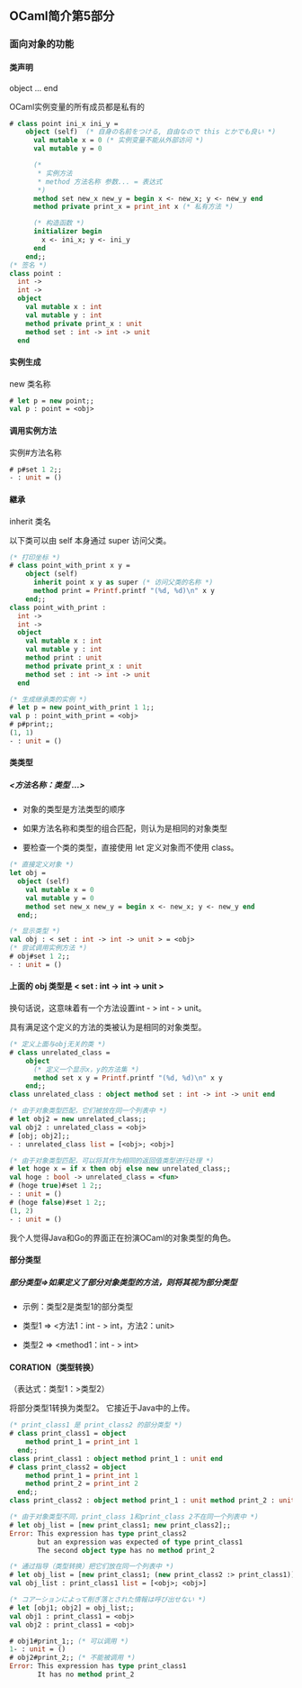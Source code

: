 ## OCaml简介第5部分

### 面向对象的功能

#### 类声明

object ... end 

OCaml实例变量的所有成员都是私有的

```ocaml
# class point ini_x ini_y =
    object (self)  (* 自身の名前をつける, 自由なので this とかでも良い *)
      val mutable x = 0 (* 实例变量不能从外部访问 *)
      val mutable y = 0

      (*
       * 实例方法
       * method 方法名称 参数... = 表达式
       *)
      method set new_x new_y = begin x <- new_x; y <- new_y end
      method private print_x = print_int x (* 私有方法 *)

      (* 构造函数 *)
      initializer begin
        x <- ini_x; y <- ini_y
      end
    end;;
(* 签名 *)    
class point :
  int ->
  int ->
  object
    val mutable x : int
    val mutable y : int
    method private print_x : unit
    method set : int -> int -> unit
  end
```
#### 实例生成

new 类名称

```ocaml
# let p = new point;;
val p : point = <obj>
```

#### 调用实例方法

实例#方法名称

```ocaml
# p#set 1 2;;
- : unit = ()
```

#### 継承

inherit 类名

以下类可以由 self 本身通过 super 访问父类。

```ocaml
(* 打印坐标 *)
# class point_with_print x y =
    object (self)
      inherit point x y as super (* 访问父类的名称 *)
      method print = Printf.printf "(%d, %d)\n" x y
    end;;
class point_with_print :
  int ->
  int ->
  object
    val mutable x : int
    val mutable y : int
    method print : unit
    method private print_x : unit
    method set : int -> int -> unit
  end

(* 生成继承类的实例 *)
# let p = new point_with_print 1 1;;
val p : point_with_print = <obj>
# p#print;;
(1, 1)
- : unit = ()
```

#### 类类型

##### <方法名称：类型 ...>

* 对象的类型是方法类型的顺序

* 如果方法名称和类型的组合匹配，则认为是相同的对象类型

* 要检查一个类的类型，直接使用 let 定义对象而不使用 class。

```ocaml
(* 直接定义对象 *)
let obj = 
  object (self)
    val mutable x = 0
    val mutable y = 0
    method set new_x new_y = begin x <- new_x; y <- new_y end
  end;;

(* 显示类型 *)
val obj : < set : int -> int -> unit > = <obj>
(* 尝试调用实例方法 *)
# obj#set 1 2;;
- : unit = ()
```

#### 上面的 obj 类型是 < set : int -> int -> unit >

换句话说，这意味着有一个方法设置int - > int - > unit。

具有满足这个定义的方法的类被认为是相同的对象类型。

```ocaml
(* 定义上面与obj无关的类 *)
# class unrelated_class =
    object
      (* 定义一个显示x，y的方法集 *)
      method set x y = Printf.printf "(%d, %d)\n" x y
    end;;
class unrelated_class : object method set : int -> int -> unit end

(* 由于对象类型匹配，它们被放在同一个列表中 *)
# let obj2 = new unrelated_class;;
val obj2 : unrelated_class = <obj>
# [obj; obj2];;
- : unrelated_class list = [<obj>; <obj>]

(* 由于对象类型匹配，可以将其作为相同的返回值类型进行处理 *)
# let hoge x = if x then obj else new unrelated_class;;
val hoge : bool -> unrelated_class = <fun>
# (hoge true)#set 1 2;;
- : unit = ()
# (hoge false)#set 1 2;;
(1, 2)
- : unit = ()
```

我个人觉得Java和Go的界面正在扮演OCaml的对象类型的角色。

#### 部分类型

##### 部分类型=>如果定义了部分对象类型的方法，则将其视为部分类型

* 示例：类型2是类型1的部分类型

* 类型1 => <方法1：int - > int，方法2：unit>

* 类型2 => <method1：int - > int>

#### CORATION（类型转换）

（表达式：类型1：>类型2）

将部分类型1转换为类型2。 它接近于Java中的上传。

```ocaml
(* print_class1 是 print_class2 的部分类型 *)
# class print_class1 = object
    method print_1 = print_int 1
  end;;
class print_class1 : object method print_1 : unit end
# class print_class2 = object
    method print_1 = print_int 1
    method print_2 = print_int 2
  end;;
class print_class2 : object method print_1 : unit method print_2 : unit end

(* 由于对象类型不同，print_class 1和print_class 2不在同一个列表中 *)
# let obj_list = [new print_class1; new print_class2];;
Error: This expression has type print_class2
       but an expression was expected of type print_class1
       The second object type has no method print_2

(* 通过指导（类型转换）把它们放在同一个列表中 *)
# let obj_list = [new print_class1; (new print_class2 :> print_class1)];;
val obj_list : print_class1 list = [<obj>; <obj>]

(* コアーションによって削ぎ落とされた情報は呼び出せない *)
# let [obj1; obj2] = obj_list;;
val obj1 : print_class1 = <obj>
val obj2 : print_class1 = <obj>

# obj1#print_1;; (* 可以调用 *)
1- : unit = ()
# obj2#print_2;; (* 不能被调用 *)
Error: This expression has type print_class1
       It has no method print_2
```
